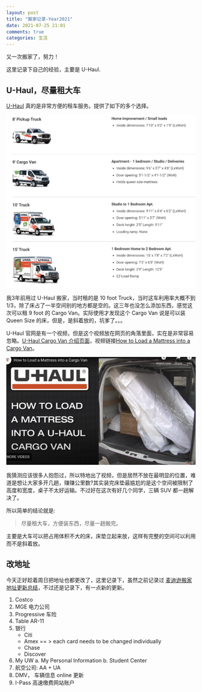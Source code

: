 ```yaml
---
layout: post
title: "搬家记录-Year2021"
date: 2021-07-25 21:01
comments: true
categories: 生活
---
```


又一次搬家了，努力！

这里记录下自己的经验，主要是 U-Haul.

<!--more-->

## U-Haul，尽量租大车

[U-Haul](https://www.uhaul.com/) 真的是非常方便的租车服务。提供了如下的多个选择。

![tu１](/images/UHaul/UHaulCars.png)

我3年前用过 U-Haul 搬家，当时租的是 10 foot Truck，当时这车利用率大概不到 1/3，除了床占了一半空间别的地方都是空的。这三年也没怎么添加东西，感觉这次可以租 9 foot 的 Cargo Van。实际使用才发现这个 Cargo Van 说是可以装 Queen Size 的床，但是，是斜着放的，坑爹了。。。

U-Haul 官网是有一个视频，但是这个视频放在网页的角落里面，实在是非常容易忽略。[U-Haul Cargo Van 介绍页面](https://www.uhaul.com/Truck-Rentals/Cargo-Van/)，视频链接[How to Load a Mattress into a Cargo Van](https://youtu.be/A4s1SkvCuyo)。

![放床垫后效果图](/images/UHaul/cargoVan.png)

我猜测应该很多人抱怨过，所以特地出了视频，但是居然不放在最明显的位置，难道是想让大家多开几趟，赚赚公里数?其实装完床垫最尴尬的是这个空间被限制了高度和宽度，桌子不太好运输。不过好在这次有好几个同学，三辆 SUV 都一趟解决了。

所以简单的结论就是:

> 尽量租大车，方便装东西，尽量一趟搬完。

主要是大车可以把占用体积不大的床，床垫立起来放，这样有完整的空间可以利用而不是斜着放。

## 改地址

今天正好趁着周日把地址也都更改了，这里记录下，虽然之前记录过 [麦迪逊搬家地址更新总结](https://iphyer.github.io/blog/2018/08/07/address/)，不过还是记录下，有一点新的更新。

1. Costco
2. MGE 电力公司
3. Progressive 车险
4. Table AR-11
5. 银行
	* Citi
	* Amex == > each card needs to be changed individually
	* Chase
	* Discover
6. My UW
	a. My Personal Information
	b. Student Center
7. 航空公司: AA + UA
8. DMV， 车辆信息 online 更新
9. I-Pass 高速缴费网站账户

